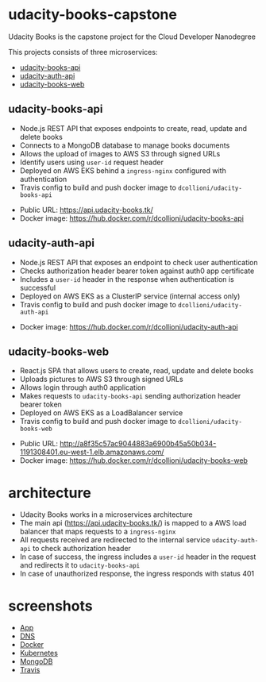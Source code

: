 # udacity-books-capstone

Udacity Books is the capstone project for the Cloud Developer Nanodegree

This projects consists of three microservices:
 - [udacity-books-api](https://github.com/dcollioni/udacity-books-api)
 - [udacity-auth-api](https://github.com/dcollioni/udacity-auth-api)
 - [udacity-books-web](https://github.com/dcollioni/udacity-books-web)

## udacity-books-api
- Node.js REST API that exposes endpoints to create, read, update and delete books
- Connects to a MongoDB database to manage books documents
- Allows the upload of images to AWS S3 through signed URLs
- Identify users using `user-id` request header
- Deployed on AWS EKS behind a `ingress-nginx` configured with authentication
- Travis config to build and push docker image to `dcollioni/udacity-books-api`

* Public URL: https://api.udacity-books.tk/
* Docker image: https://hub.docker.com/r/dcollioni/udacity-books-api

## udacity-auth-api
- Node.js REST API that exposes an endpoint to check user authentication
- Checks authorization header bearer token against auth0 app certificate
- Includes a `user-id` header in the response when authentication is successful
- Deployed on AWS EKS as a ClusterIP service (internal access only)
- Travis config to build and push docker image to `dcollioni/udacity-auth-api`

* Docker image: https://hub.docker.com/r/dcollioni/udacity-auth-api

## udacity-books-web
- React.js SPA that allows users to create, read, update and delete books
- Uploads pictures to AWS S3 through signed URLs
- Allows login through auth0 application
- Makes requests to `udacity-books-api` sending authorization header bearer token
- Deployed on AWS EKS as a LoadBalancer service
- Travis config to build and push docker image to `dcollioni/udacity-books-web`

* Public URL: http://a8f35c57ac9044883a6900b45a50b034-1191308401.eu-west-1.elb.amazonaws.com/
* Docker image: https://hub.docker.com/r/dcollioni/udacity-books-web

# architecture
- Udacity Books works in a microservices architecture
- The main api (https://api.udacity-books.tk/) is mapped to a AWS load balancer that maps requests to a `ingress-nginx`
- All requests received are redirected to the internal service `udacity-auth-api` to check authorization header
- In case of success, the ingress includes a `user-id` header in the request and redirects it to `udacity-books-api`
- In case of unauthorized response, the ingress responds with status 401

# screenshots
- [App](/screenshots/app)
- [DNS](/screenshots/dns)
- [Docker](/screenshots/docker)
- [Kubernetes](/screenshots/kube)
- [MongoDB](/screenshots/mongodb)
- [Travis](/screenshots/travis)